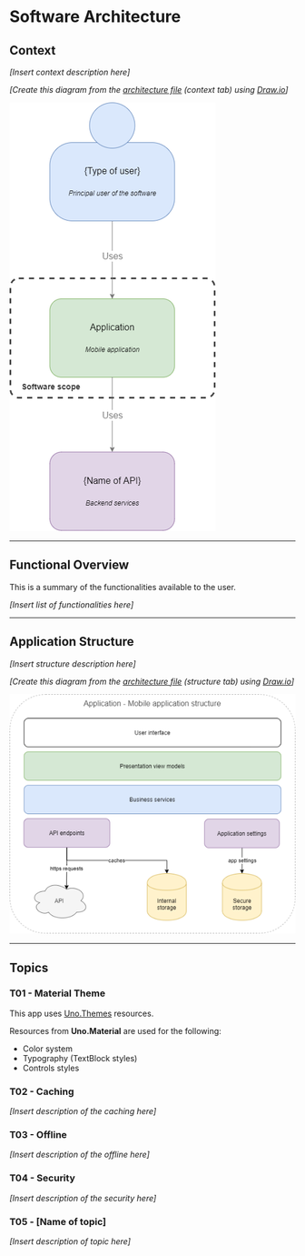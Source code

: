 # Software Architecture

## Context

_[Insert context description here]_

_[Create this diagram from the [architecture file](diagrams/architecture.drawio) (context tab) using [Draw.io](https://www.draw.io/)]_

![Context diagram](diagrams/architecture-context.png)

---

## Functional Overview

This is a summary of the functionalities available to the user.

_[Insert list of functionalities here]_

---

## Application Structure

_[Insert structure description here]_

_[Create this diagram from the [architecture file](diagrams/architecture.drawio) (structure tab) using [Draw.io](https://www.draw.io/)]_

![Structure diagram](diagrams/architecture-structure.png)

---

## Topics

### T01 - Material Theme

This app uses [Uno.Themes](https://github.com/unoplatform/Uno.Themes) resources.

Resources from **Uno.Material** are used for the following:
- Color system
- Typography (TextBlock styles)
- Controls styles

### T02 - Caching

_[Insert description of the caching here]_

### T03 - Offline

_[Insert description of the offline here]_

### T04 - Security

_[Insert description of the security here]_

### T05 - [Name of topic]

_[Insert description of topic here]_
